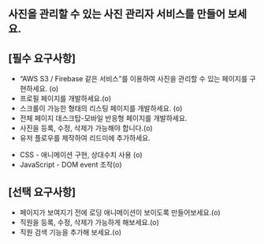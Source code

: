 ## 사진을 관리할 수 있는 사진 관리자 서비스를 만들어 보세요.

## [필수 요구사항]

- “AWS S3 / Firebase 같은 서비스”를 이용하여 사진을 관리할 수 있는 페이지를 구현하세요. (o)
- 프로필 페이지를 개발하세요.(o)
- 스크롤이 가능한 형태의 리스팅 페이지를 개발하세요. (o)
- 전체 페이지 데스크탑-모바일 반응형 페이지를 개발하세요.
- 사진을 등록, 수정, 삭제가 가능해야 합니다.(o)
- 유저 플로우를 제작하여 리드미에 추가하세요.

* CSS - 애니메이션 구현, 상대수치 사용 (o)
* JavaScript - DOM event 조작(o)

## [선택 요구사항]

- 페이지가 보여지기 전에 로딩 애니메이션이 보이도록 만들어보세요.(o)
- 직원을 등록, 수정, 삭제가 가능하게 해보세요.(o)
- 직원 검색 기능을 추가해 보세요.(o)
